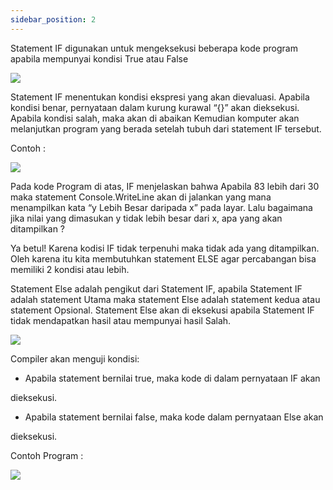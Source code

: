 ```yaml
---
sidebar_position: 2
---
```


Statement IF digunakan untuk mengeksekusi beberapa kode program apabila
mempunyai kondisi True atau False

**![](https://lh7-us.googleusercontent.com/docsz/AD_4nXdfONfvFPoD3n2oDNXS5QP3GAcAUxr9jYe89YOPApJdrVzNlLcpUSHzSW1vd0lz6vhvmnA-C5MG_cvarDEEmHhI5IGi1iMDwBGpO0bO3Xe2waFcYVuV92y1BFqZMDptbRyNZB6SC4krkd-VWYQimb15a9Wk?key=93UFQwWUByfaXAM7YbD_TA)**

Statement IF menentukan kondisi ekspresi yang akan dievaluasi. Apabila kondisi benar,
pernyataan dalam kurung kurawal “{}” akan dieksekusi. Apabila kondisi salah, maka
akan di abaikan Kemudian komputer akan melanjutkan program yang berada setelah
tubuh dari statement IF tersebut.

Contoh :

**![](https://lh7-us.googleusercontent.com/docsz/AD_4nXeC4KlnnGkc_GLL1bA4DaIxvwtn_lhdPOVNlr4Sene8_fARxYT9sjR3Jh4Cjf3FBPDNveViB-3uSz8rtz5ghE60TwQmgQi-z1McgpUnPfoduKZFXT4BIp0npAZv2cTM5W4xe-52C8S_nfKRpDRLtDilWLY?key=93UFQwWUByfaXAM7YbD_TA)**

Pada kode Program di atas, IF menjelaskan bahwa Apabila 83 lebih dari 30 maka
statement Console.WriteLine akan di jalankan yang mana menampilkan kata “y Lebih
Besar daripada x” pada layar. Lalu bagaimana jika nilai yang dimasukan y tidak lebih
besar dari x, apa yang akan ditampilkan ?

Ya betul! Karena kodisi IF tidak terpenuhi maka tidak ada yang ditampilkan. Oleh karena
itu kita membutuhkan statement ELSE agar percabangan bisa memiliki 2 kondisi atau
lebih.

Statement Else adalah pengikut dari Statement IF, apabila Statement IF adalah
statement Utama maka statement Else adalah statement kedua atau statement
Opsional. Statement Else akan di eksekusi apabila Statement IF tidak
mendapatkan hasil atau mempunyai hasil Salah.

![](https://lh7-us.googleusercontent.com/docsz/AD_4nXcqU4Jd-iNpIc17AtGepm2i5IykU0B6LXfrh3sujva91umFrK4a1dVqAPMdWZ4qaYD_mWxtp7wtaHfH8O0v5Gv_WZLbZdgV8A9nzKABs3epzbb59WGwF5tcXVcI-RGsBY8ZnLRtUJABxdZEf9dPI8M2_h0k?key=93UFQwWUByfaXAM7YbD_TA)

Compiler akan menguji kondisi:

- Apabila statement bernilai true, maka kode di dalam pernyataan IF akan

dieksekusi.

- Apabila statement bernilai false, maka kode dalam pernyataan Else akan

dieksekusi.

Contoh Program :

**![](https://lh7-us.googleusercontent.com/docsz/AD_4nXdpA_ul6mcK4yx_4D6Gg9PINq5h7nFrvXIoqVv1WvioxCoQ0jQF6_g-0d-B9XCP1h1ZRcZF-cv19XNfHVF65TBwbiaS2xr9MGJh7Peo41T66dEwyqBBtOjlOoCSUYFFLfZon2aPyGJwxYKg5yzj9yjRHhWQ?key=93UFQwWUByfaXAM7YbD_TA)**

